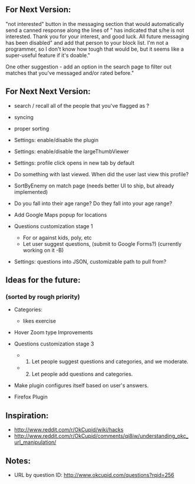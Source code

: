 
## For Next Version:
"not interested" button in the messaging section that would automatically send a canned response along the lines of "<username> has indicated that s/he is not interested. Thank you for your interest, and good luck. All future messaging has been disabled" and add that person to your block list. I'm not a programmer, so I don't know how tough that would be, but it seems like a super-useful feature if it's doable."

One other suggestion - add an option in the search page to filter out matches that you've messaged and/or rated before."

## For Next Next Version:

* search / recall all of the people that you've flagged as <X>?

* syncing

* proper sorting

* Settings: enable/disable the plugin
* Settings: enable/disable the largeThumbViewer
* Settings: profile click opens in new tab by default

* Do something with last viewed. When did the user last view this profile?

* SortByEnemy on match page (needs better UI to ship, but already implemented)
* Do you fall into their age range? Do they fall into your age range?

* Add Google Maps popup for locations

* Questions customization stage 1
    * For or against kids, poly, etc
    * Let user suggest questions, (submit to Google Forms?) (currently working on it -B)

* Settings: questions into JSON, customizable path to pull from?

## Ideas for the future:
### (sorted by rough priority)
* Categories:
    * likes exercise

* Hover Zoom type Improvements

* Questions customization stage 3
    * 1. Let people suggest questions and categories, and we moderate.
    * 2. Let people add questions and categories.
* Make plugin configures itself based on user's answers.
* Firefox Plugin



## Inspiration:
* http://www.reddit.com/r/OkCupid/wiki/hacks
* http://www.reddit.com/r/OkCupid/comments/qi8iw/understanding_okc_url_manipulation/


## Notes:
* URL by question ID: http://www.okcupid.com/questions?rqid=256

